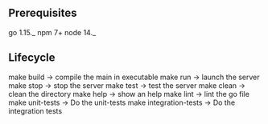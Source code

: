 ## Prerequisites

go 1.15._
npm 7+
node 14._

## Lifecycle

make build -> compile the main in executable
make run -> launch the server
make stop -> stop the server
make test -> test the server
make clean -> clean the directory
make help -> show an help
make lint -> lint the go file
make unit-tests -> Do the unit-tests
make integration-tests -> Do the integration tests